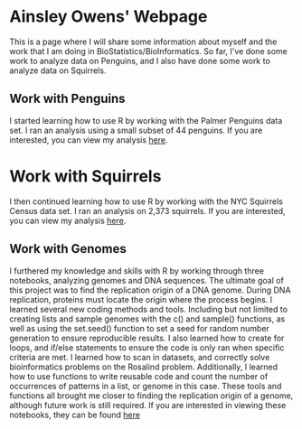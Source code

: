 # Ainsley Owens' Webpage

This is a page where I will share some information about myself and the work that I am doing in BioStatistics/BioInformatics. So far, I've done some work to analyze data on Penguins, and I also have done some work to analyze data on Squirrels.

## Work with Penguins

I started learning how to use R by working with the Palmer Penguins data set. I ran an analysis using a small subset of 44 penguins. If you are interested, you can view my analysis [here](https://ainsleyowens.github.io/BioStatisticsAnalysis/PalmerPenguinsAnalysis.html).
# Work with Squirrels
I then continued learning how to use R by working with the NYC Squirrels Census data set. I ran an analysis on 2,373 squirrels. If you are interested, you can view my analysis [here](https://ainsleyowens.github.io/BioStatisticsAnalysis/SquirrelAnalysis.html).

## Work with Genomes

I furthered my knowledge and skills with R by working through three notebooks, analyzing genomes and DNA sequences. The ultimate goal of this project was to find the replication origin of a DNA genome. During DNA replication, proteins must locate the origin where the process begins. I learned several new coding methods and tools. Including but not limited to creating lists and sample genomes with the c() and sample() functions, as well as using the set.seed() function to set a seed for random number generation to ensure reproducible results. I also learned how to create for loops, and if/else statements to ensure the code is only ran when specific criteria are met. I learned how to scan in datasets, and correctly solve bioinformatics problems on the Rosalind problem. Additionally, I learned how to use functions to write reusable code and count the number of occurrences of patterns in a list, or genome in this case. These tools and functions all brought me closer to finding the replication origin of a genome, although future work is still required.
If you are interested in viewing these notebooks, they can be found [here](https://github.com/agmath/BIO4ST1_Group3/blob/1dca2dd92c0ea98b4c2ad5dd6e79cd4e91d7157e/Replication_Ainsley_Owens.qmd)
